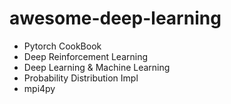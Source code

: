 # awesome-deep-learning

- Pytorch CookBook
- Deep Reinforcement Learning
- Deep Learning & Machine Learning
- Probability Distribution Impl
- mpi4py